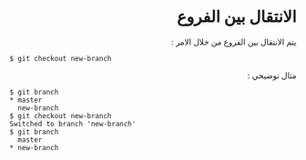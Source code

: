 <div dir="rtl">

# الانتقال بين الفروع 

يتم الانتقال بين الفروع من خلال الامر :

<div dir="ltr">

```
$ git checkout new-branch
```

<div dir="rtl">

مثال توضيحي :


<div dir="ltr">

```
$ git branch
* master
  new-branch
$ git checkout new-branch
Switched to branch 'new-branch'
$ git branch
  master
* new-branch
```
